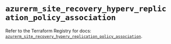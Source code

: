 # `azurerm_site_recovery_hyperv_replication_policy_association`

Refer to the Terraform Registry for docs: [`azurerm_site_recovery_hyperv_replication_policy_association`](https://registry.terraform.io/providers/hashicorp/azurerm/4.13.0/docs/resources/site_recovery_hyperv_replication_policy_association).
